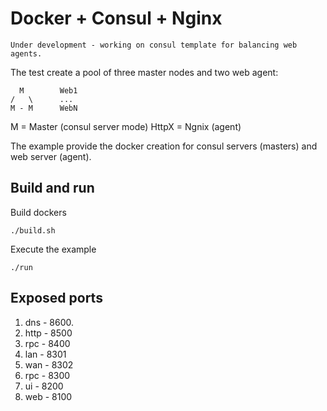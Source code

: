 # Docker + Consul + Nginx

	Under development - working on consul template for balancing web agents.

The test create a pool of three master nodes and two web agent:

	  M        Web1
	/   \      ...
	M - M      WebN

M = Master (consul server mode)
HttpX = Ngnix (agent) 

The example provide the docker creation for consul servers (masters) and web server (agent).

## Build and run

Build dockers
	
	./build.sh

Execute the example

	./run

## Exposed ports

1. dns - 8600.
2. http - 8500
3. rpc - 8400
4. lan - 8301
5. wan - 8302
6. rpc - 8300
7. ui - 8200
8. web - 8100
